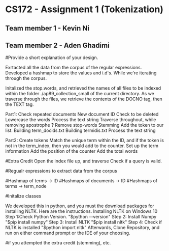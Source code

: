 # CS172 - Assignment 1 (Tokenization)

## Team member 1 - Kevin Ni
## Team member 2 - Aden Ghadimi


#Provide a short explanation of your design.

Exrtacted all the data from the corpus of the regular expressions. 
Developed a hashmap to store the values and i.d's.
While we're iterating through the corpus.

Initalized the stop.words, and retrieved the names of all files to be indexed within the folder ./ap89_collection_small of the current directory.
As we traverse through the files, we retrieve the contents of the DOCNO tag, then the TEXT tag.

Part1: Check repeated documents 
New document ID
Check to be deleted
Lowercase the words
Process the text string
Traverse throughout, while removing apostrophe ****?****
Remove stop-words
Stemming
Add the token to our list.
Building term_docids.txt 
Building termidis.txt
Process the text string



Part2: Create tokens
Match the unique term within the ID, and if the token is not in the term_index, then you would add to the counter.
Set up the term information
Add the position of the counter
Add the total words



#Extra Credit
Open the index file up, and traverse 
Check if a query is valid. 



#Regualr expressions to extract data from the corpus

#Hashmap of terms -> ID
#Hashmaps of documents -> ID
#Hashmaps of terms -> term_node

#Initalize classes



We developed this in python, and you must the download packages for installing NLTK. 
Here are the instructions. 
Installing NLTK on Windows 10
Step 1:Check Python Version.
"$python --version"
Step 2: Install Numpy
"$pip install numpy"
Step 3: Install NLTK
"$pip install nltk"
Step 4: Check if NLTK is installed 
"$python import nltk"
Afterwards, Clone Repository, and run on either command prompt or the IDE of your choosing. 

#if you attempted the extra credit (stemming), etc. 
